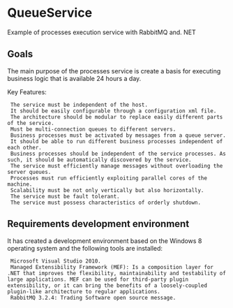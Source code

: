 QueueService 
============

Example of processes execution service with RabbitMQ and. NET 

Goals
-----

The main purpose of the processes service is create a basis for executing business logic that is available 24 hours a day. 

Key Features:

     The service must be independent of the host. 
     It should be easily configurable through a configuration xml file. 
     The architecture should be modular to replace easily different parts of the service. 
     Must be multi-connection queues to different servers. 
     Business processes must be activated by messages from a queue server. 
     It should be able to run different business processes independent of each other. 
     Business processes should be independent of the service processes. As such, it should be automatically discovered by the service. 
     The service must efficiently manage messages without overloading the server queues. 
     Processes must run efficiently exploiting parallel cores of the machine. 
     Scalability must be not only vertically but also horizontally. 
     The service must be fault tolerant. 
     The service must possess characteristics of orderly shutdown. 

Requirements development environment
------------------------------------

It has created a development environment based on the Windows 8 operating system and the following tools are installed: 

     Microsoft Visual Studio 2010. 
     Managed Extensibility Framework (MEF): Is a composition layer for .NET that improves the flexibility, maintainability and testability of large applications. MEF can be used for third-party plugin extensibility, or it can bring the benefits of a loosely-coupled plugin-like architecture to regular applications.
     RabbitMQ 3.2.4: Trading Software open source message.
     
